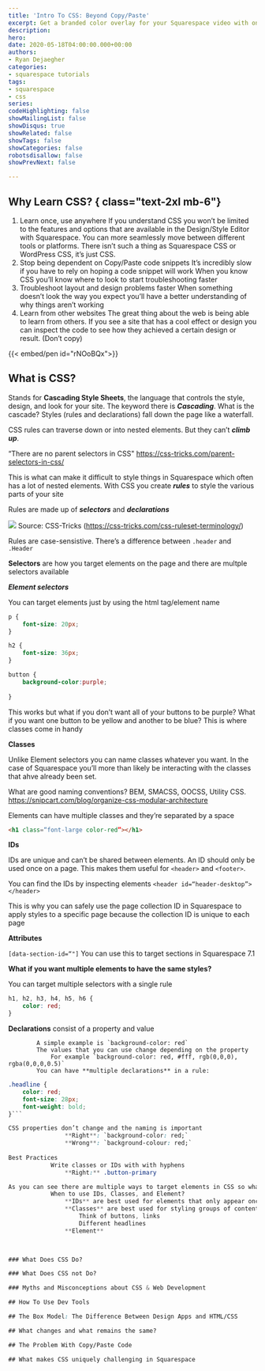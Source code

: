 ```yaml
---
title: 'Intro To CSS: Beyond Copy/Paste'
excerpt: Get a branded color overlay for your Squarespace video with one CSS class
description: 
hero: 
date: 2020-05-18T04:00:00.000+00:00
authors:
- Ryan Dejaegher
categories:
- squarespace tutorials
tags:
- squarespace
- css
series: 
codeHighlighting: false
showMailingList: false
showDisqus: true
showRelated: false
showTags: false
showCategories: false
robotsdisallow: false
showPrevNext: false

---
```

## Why Learn CSS? { class="text-2xl mb-6"}

1. Learn once, use anywhere If you understand CSS you won’t be limited to the features and options that are available in the Design/Style Editor with Squarespace. You can more seamlessly move between different tools or platforms. There isn’t such a thing as Squarespace CSS or WordPress CSS, it’s just CSS.
2. Stop being dependent on Copy/Paste code snippets It’s incredibly slow if you have to rely on hoping a code snippet will work When you know CSS you’ll know where to look to start troubleshooting faster
3. Troubleshoot layout and design problems faster When something doesn’t look the way you expect you’ll have a better understanding of why things aren’t working
4. Learn from other websites The great thing about the web is being able to learn from others. If you see a site that has a cool effect or design you can inspect the code to see how they achieved a certain design or result. (Don’t copy)

{{< embed/pen id="rNOoBQx">}}

## What is CSS?

Stands for **Cascading Style Sheets**, the language that controls the style, design, and look for your site. The keyword there is **_Cascading_**. What is the cascade? Styles (rules and declarations) fall down the page like a waterfall.

CSS rules can traverse down or into nested elements. But they can’t **_climb up_**.

“There are no parent selectors in CSS" https://css-tricks.com/parent-selectors-in-css/

This is what can make it difficult to style things in Squarespace which often has a lot of nested elements. With CSS you create **_rules_** to style the various parts of your site

Rules are made up of **_selectors_** and **_declarations_**

![](https://firebasestorage.googleapis.com/v0/b/firescript-577a2.appspot.com/o/imgs%2Fapp%2Fryandejaegher%2Ftu-Y-ixV6C.png?alt=media&token=1b2212fa-9040-4e89-9664-5d9ba99d2c44) Source: CSS-Tricks (https://css-tricks.com/css-ruleset-terminology/)

Rules are case-sensistive. There’s a difference between `.header` and `.Header`

**Selectors** are how you target elements on the page and there are multple selectors available

**_Element selectors_**

You can target elements just by using the html tag/element name

```css
p {
    font-size: 20px;
}

h2 {
    font-size: 36px;
}

button {
    background-color:purple;
    
}
```

This works but what if you don’t want all of your buttons to be purple? What if you want one button to be yellow and another to be blue? This is where classes come in handy

**Classes**

Unlike Element selectors you can name classes whatever you want. In the case of Squarespace you’ll more than likely be interacting with the classes that ahve already been set.

What are good naming conventions? BEM, SMACSS, OOCSS, Utility CSS. https://snipcart.com/blog/organize-css-modular-architecture

Elements can have multiple classes and they’re separated by a space

```html
<h1 class=“font-large color-red”></h1>
```

**IDs**

IDs are unique and can’t be shared between elements. An ID should only be used once on a page. This makes them useful for `<header>` and `<footer>`.

You can find the IDs by inspecting elements `<header id=“header-desktop”></header>`

This is why you can safely use the page collection ID in Squarespace to apply styles to a specific page because the collection ID is unique to each page

**Attributes**

`[data-section-id=“"]` You can use this to target sections in Squarespace 7.1

**What if you want multiple elements to have the same styles?**

You can target multiple selectors with a single rule

```css
h1, h2, h3, h4, h5, h6 {
    color: red;
}
```

**Declarations** consist of a property and value

            A simple example is `background-color: red`
            The values that you can use change depending on the property
                For example `background-color: red, #fff, rgb(0,0,0), rgba(0,0,0,0.5)`
            You can have **multiple declarations** in a rule:

```css
.headline {
	color: red;
	font-size: 28px;
    font-weight: bold;
}```

CSS properties don’t change and the naming is important
                **Right**: `background-color: red;`
                **Wrong**: `background-colour: red;`
        
Best Practices
            Write classes or IDs with with hyphens
                **Right:** .button-primary

As you can see there are multiple ways to target elements in CSS so what’s the best approach?
            When to use IDs, Classes, and Element?
                **IDs** are best used for elements that only appear once on a page (header, footer), also helps to target specific sections in Squarespace
                **Classes** are best used for styling groups of content and creating consistent style between eleents
                    Think of buttons, links
                    Different headlines
                **Element**
        


### What Does CSS Do? 

### What Does CSS not Do?

### Myths and Misconceptions about CSS & Web Development

## How To Use Dev Tools

## The Box Model: The Difference Between Design Apps and HTML/CSS

## What changes and what remains the same?

## The Problem With Copy/Paste Code

## What makes CSS uniquely challenging in Squarespace
```